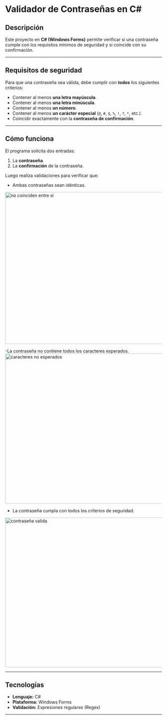 # Validador de Contraseñas en C#

## Descripción
Este proyecto en **C# (Windows Forms)** permite verificar si una contraseña cumple con los requisitos mínimos de seguridad y si coincide con su confirmación.  

---

## Requisitos de seguridad
Para que una contraseña sea válida, debe cumplir con **todos** los siguientes criterios:

- Contener al menos **una letra mayúscula**.  
- Contener al menos **una letra minúscula**.  
- Contener al menos **un número**.  
- Contener al menos **un carácter especial** (`@`, `#`, `$`, `%`, `!`, `?`, `*`, etc.).  
- Coincidir exactamente con la **contraseña de confirmación**.

---

## Cómo funciona

El programa solicita dos entradas:

1. La **contraseña**.  
2. La **confirmación** de la contraseña.

Luego realiza validaciones para verificar que:

- Ambas contraseñas sean idénticas.  
<img width="805" height="488" alt="no coinciden entre si" src="https://github.com/user-attachments/assets/82563a1f-6ee2-4bd6-aca0-039b528498c3" />

-La contraseña no contiene todos los caracteres esperados.
<img width="793" height="482" alt="caracteres no esperados" src="https://github.com/user-attachments/assets/50081be6-78b4-4626-beaf-1110e188e6f1" />

- La contraseña cumpla con todos los criterios de seguridad.  
<img width="801" height="481" alt="contraseña valida" src="https://github.com/user-attachments/assets/c7b09524-5509-47ad-88fd-ba0a5300bd74" />





---

## Tecnologías
- **Lenguaje:** C#  
- **Plataforma:** Windows Forms  
- **Validación:** Expresiones regulares (Regex)  

---

